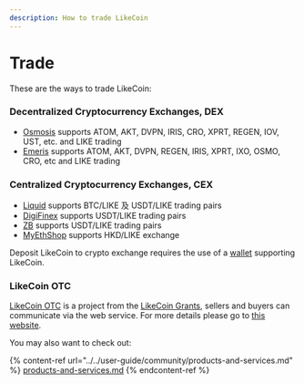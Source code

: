 ```yaml
---
description: How to trade LikeCoin
---
```


# Trade

These are the ways to trade LikeCoin:

### Decentralized Cryptocurrency Exchanges, DEX

* [Osmosis](https://app.osmosis.zone/) supports ATOM, AKT, DVPN, IRIS, CRO, XPRT, REGEN, IOV, UST, etc. and LIKE trading
* [Emeris](https://app.emeris.com/) supports ATOM, AKT, DVPN, REGEN, IRIS, XPRT, IXO, OSMO, CRO, etc and LIKE trading

### Centralized Cryptocurrency Exchanges, CEX

* [Liquid](https://www.liquid.com/) supports BTC/LIKE 及 USDT/LIKE trading pairs
* [DigiFinex](https://www.digifinex.com/) supports USDT/LIKE trading pairs
* [ZB](https://www.zb.com/en/) supports USDT/LIKE trading pairs
* [MyEthShop](https://www.myethshop.com/) supports HKD/LIKE exchange

Deposit LikeCoin to crypto exchange requires the use of a [wallet](../wallet/) supporting LikeCoin.

### LikeCoin OTC

[LikeCoin OTC](./#crypto-exchanges) is a project from the [LikeCoin Grants](../../archive/archive/likecoin-grants.md), sellers and buyers can communicate via the web service. For more details please go to [this website](https://matters.news/\~lotc).

You may also want to check out:

{% content-ref url="../../user-guide/community/products-and-services.md" %}
[products-and-services.md](../../user-guide/community/products-and-services.md)
{% endcontent-ref %}


